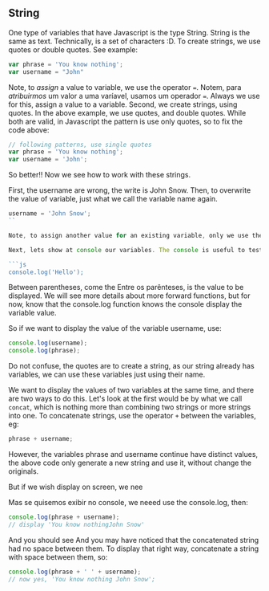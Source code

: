 ## String

One type of variables that have Javascript is the type String. String is the same as text. Technically, is a set of characters :D. To create strings, we use quotes or double quotes. See example:

```js
var phrase = 'You know nothing';
var username = "John"
```

Note, to *assign* a value to variable, we use the operator `=`. 
Notem, para *atribuirmos* um valor a uma varíavel, usamos um operador `=`. Always we use for this, assign a value to a variable. Second, we create strings, using quotes. In the above example, we use quotes, and double quotes. While both are valid, in Javascript the pattern is use only quotes, so to fix the code above:

```js
// following patterns, use single quotes
var phrase = 'You know nothing';
var username = 'John';
```

So better!! Now we see how to work with these strings.

First, the username are wrong, the write is John Snow. Then, to overwrite the value of variable, just what we call the variable name again.

```js
username = 'John Snow';
``

Note, to assign another value for an existing variable, only we use the variable name followed by the operator `=` and finally the value to be assigned, in our case the string 'John Snow'. The use of word `var` is built only when creating, not when  O uso da palavra `var` é feito apenas quando se cria, not when using.

Next, lets show at console our variables. The console is useful to test what we do. To show any variable in console, you just need use the function `console.log`, i.e:

```js
console.log('Hello');
``` 

Between parentheses, come the
Entre os parênteses, is the value to be displayed. We will see more details about more forward functions, but for now, know that the console.log function knows the console display the variable value.

So if we want to display the value of the variable username, use:

```js
console.log(username);
console.log(phrase);
```

Do not confuse, the quotes are to create a string, as our string already has variables, we can use these variables just using their name.

We want to display the values of two variables at the same time, and there are two ways to do this. Let's look at the first would be by what we call `concat`, which is nothing more than combining two strings or more strings into one. To concatenate strings, use the operator `+` between the variables, eg:

```js
phrase + username;
```

However, the variables phrase and username continue have distinct values, the above code only generate a new string and use it, without change the originals.

But if we wish display on screen, we nee

Mas se quisemos exibir no console, we neeed use the console.log, then:

```js
console.log(phrase + username);
// display 'You know nothingJohn Snow'
```

And you should see 
And you may have noticed that the concatenated string had no space between them. To display that right way, concatenate a string with space between them, so:

```js
console.log(phrase + ' ' + username);
// now yes, 'You know nothing John Snow';
```
